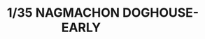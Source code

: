 ---
title: "1/35 NAGMACHON DOGHOUSE-EARLY                "
price: 0 
desc: ""
img_path: "/assets/img/TIGE4624.jpg"
brand: AMMO
available: true
special_offer: false
new: false
soon: false
cat: "Plasticne-Makete"
subcat: "PM-TIGER-MODELS"
subsubcat: ""
---
